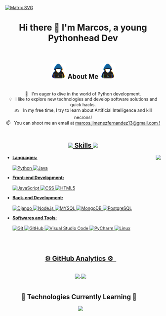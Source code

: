 [![Matrix SVG](https://raw.githubusercontent.com/rodrigograca31/rodrigograca31/master/matrix.svg)](https://www.youtube.com/watch?v=SDkAGkd4NLc) 
<h1 align="center"> Hi there 👋 I'm Marcos, a young Pythonhead Dev </h1>
<br>

<h2 align="center">
  <picture><img src = "https://github.com/0xAbdulKhalid/0xAbdulKhalid/raw/main/assets/mdImages/about_me.gif" width = 50px></picture>
  About Me
  <picture><img src = "https://github.com/0xAbdulKhalid/0xAbdulKhalid/raw/main/assets/mdImages/about_me.gif" width = 50px></picture>
</h2>
<div align="center"><br>
🔎 &nbsp; I'm eager to dive in the world of Python development. <br>
💡 &nbsp; I like to explore new technologies and develop software solutions and quick hacks. <br>
✍️ &nbsp; In my free time, I try to learn about Artificial Intelligence and kill necrons! <br>
📫 &nbsp; You can shoot me an email at <a href="marcos.jimenezfernandez13@gmail.com">marcos.jimenezfernandez13@gmail.com ! 
</div><br>

<h2 align="center"> 
  <img src="https://media2.giphy.com/media/QssGEmpkyEOhBCb7e1/giphy.gif?cid=ecf05e47a0n3gi1bfqntqmob8g9aid1oyj2wr3ds3mg700bl&rid=giphy.gif" width ="20"> 
Skills
  <img src="https://media2.giphy.com/media/QssGEmpkyEOhBCb7e1/giphy.gif?cid=ecf05e47a0n3gi1bfqntqmob8g9aid1oyj2wr3ds3mg700bl&rid=giphy.gif" width ="20"> 
</h2>

<img align="right" height="500px" src="https://media4.giphy.com/media/oIDUWjfKOUs6oQMZ1W/giphy.gif">

- **Languages:** <br><br>
  ![Python](https://skillicons.dev/icons?i=python)
  ![Java](https://skillicons.dev/icons?i=java)

  
- **Front-end Development:** <br><br>
  ![JavaScript](https://skillicons.dev/icons?i=js)
  ![CSS](https://skillicons.dev/icons?i=css)
  ![HTML5](https://skillicons.dev/icons?i=html)

- **Back-end Development:** <br><br>
  ![Django](https://skillicons.dev/icons?i=django)
  ![Node.js](https://skillicons.dev/icons?i=nodejs)
  ![MYSQL](https://skillicons.dev/icons?i=mysql)
  ![MongoDB](https://skillicons.dev/icons?i=mongodb)
  ![PostgreSQL](https://skillicons.dev/icons?i=postgresql)

- **Softwares and Tools**: <br><br>
    ![Git](https://skillicons.dev/icons?i=git)
    ![GitHub](https://skillicons.dev/icons?i=github)
    ![Visual Studio Code](https://skillicons.dev/icons?i=vscode)
    ![PyCharm](https://skillicons.dev/icons?i=pycharm)
    ![Linux](https://skillicons.dev/icons?i=linux) 
<br>
<br>

<h2 align="center">
  ⚙️&nbsp;GitHub Analytics ⚙️ &nbsp;
</h2><br>

<div align="center">
<a href="https://github.com/marcoGoldChains/github-readme-stats">
  <img height=200 align="center" src="https://github-readme-stats.vercel.app/api?username=marcoGoldChains&theme=tokyonight&show_icons=true" />
</a>

<a href="https://github.com/marcoGoldChains/convoychat">
  <img height=200 align="center" src="https://github-readme-stats.vercel.app/api/top-langs?username=marcoGoldChains&layout=donut&theme=tokyonight&langs_count=8&card_width=320" />
</a>
</div><br>

<h2 align="center"> 
  📖&nbsp;Technologies Currently Learning 📖 &nbsp;
</h2>
<p align="center">
  <img src="https://skillicons.dev/icons?i=astro,angular,react,nodejs,django,nextjs&perline=3">

